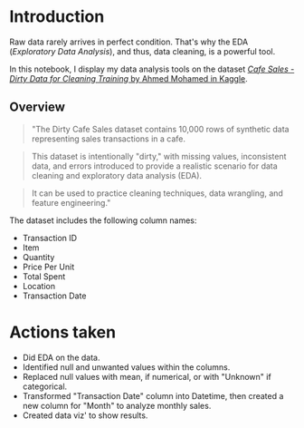 # Introduction

Raw data rarely arrives in perfect condition. That's why the EDA (*Exploratory Data Analysis*), and thus, data cleaning, is a powerful tool.

In this notebook, I display my data analysis tools on the dataset [*Cafe Sales - Dirty Data for Cleaning Training* by Ahmed Mohamed in Kaggle](https://www.kaggle.com/datasets/ahmedmohamed2003/cafe-sales-dirty-data-for-cleaning-training/data).

## Overview
>"The Dirty Cafe Sales dataset contains 10,000 rows of synthetic data representing sales transactions in a cafe. 

>This dataset is intentionally "dirty," with missing values, inconsistent data, and errors introduced to provide a realistic scenario for data cleaning and exploratory data analysis (EDA). 

>It can be used to practice cleaning techniques, data wrangling, and feature engineering."

The dataset includes the following column names:
* Transaction ID
* Item
* Quantity
* Price Per Unit
* Total Spent
* Location
* Transaction Date

# Actions taken
* Did EDA on the data.
* Identified null and unwanted values within the columns.
* Replaced null values with mean, if numerical, or with "Unknown" if categorical.
* Transformed "Transaction Date" column into Datetime, then created a new column for "Month" to analyze monthly sales.
* Created data viz' to show results.



